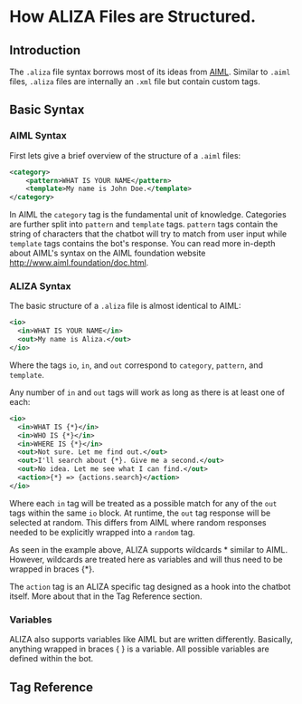 # How ALIZA Files are Structured.
## Introduction
The `.aliza` file syntax borrows most of its ideas from [AIML](https://en.wikipedia.org/wiki/AIML). Similar to `.aiml` files, `.aliza` files are internally an `.xml` file but contain custom tags.

## Basic Syntax
### AIML Syntax
First lets give a brief overview of the structure of a `.aiml` files:
```xml
<category>
    <pattern>WHAT IS YOUR NAME</pattern>
    <template>My name is John Doe.</template>
</category>
```
In AIML the `category` tag is the fundamental unit of knowledge. Categories are further
split into `pattern` and `template` tags. `pattern` tags contain the string of
characters that the chatbot will try to match from user input while `template` tags
contains the bot's response. You can read more in-depth about AIML's syntax on the AIML foundation
website http://www.aiml.foundation/doc.html.
### ALIZA Syntax
The basic structure of a `.aliza` file is almost identical to AIML:
```xml
<io>
  <in>WHAT IS YOUR NAME</in>
  <out>My name is Aliza.</out>
</io>
```
Where the tags `io`, `in`, and `out` correspond to `category`, `pattern`,
and `template`.

Any number of `in` and `out` tags will work as long as there is at least one
of each:
```xml
<io>
  <in>WHAT IS {*}</in>
  <in>WHO IS {*}</in>
  <in>WHERE IS {*}</in>
  <out>Not sure. Let me find out.</out>
  <out>I'll search about {*}. Give me a second.</out>
  <out>No idea. Let me see what I can find.</out>
  <action>{*} => {actions.search}</action>
</io>
```
Where each `in` tag will be treated as a possible match for any of the `out` tags
within the same `io` block. At runtime, the `out` tag response will be selected
at random. This differs from AIML where random responses needed to be explicitly
wrapped into a `random` tag.

As seen in the example above, ALIZA supports wildcards * similar to AIML. However, wildcards
are treated here as variables and will thus need to be wrapped in braces {*}.

The `action` tag is an ALIZA specific tag designed as a hook into the chatbot itself.
More about that in the Tag Reference section.

### Variables
ALIZA also supports variables like AIML but are written differently. Basically,
anything wrapped in braces { } is a variable. All possible variables are defined
within the bot.
## Tag Reference

